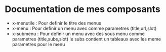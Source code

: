 # Documentation de mes composants

- x-menutile : Pour definir le titre des menus
- x-menu : Pour definir un menu avec comme parametres (title,url,slot)
- x-submenu : Pour definir un menu avec des sous menu comme parametres
              (title,subs,slot)
              le subs contient un tableaux avec les meme parametres pour le menu
